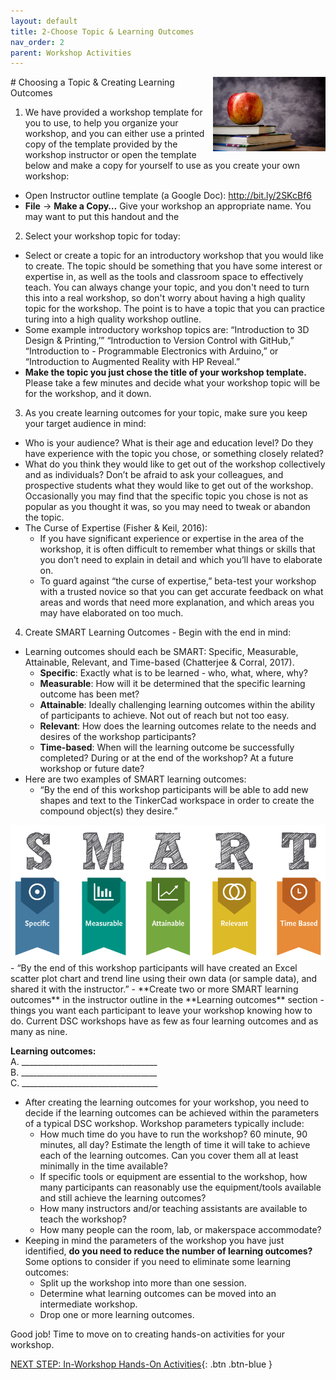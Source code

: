 ```yaml
---
layout: default
title: 2-Choose Topic & Learning Outcomes
nav_order: 2
parent: Workshop Activities
---
```

<img src="images/apple-logo.png" style="float:right;width:180px;" alt="Apple Logo">
# Choosing a Topic & Creating Learning Outcomes

1. We have provided a workshop template for you to use, to help you organize your workshop, and you can either use a printed copy of the template provided by the workshop instructor or open the template below and make a copy for yourself to use as you create your own workshop: 
- Open Instructor outline template (a Google Doc): http://bit.ly/2SKcBf6 
- **File** -> **Make a Copy…**   Give your workshop an appropriate name. You may want to put this handout and the

2. Select your workshop topic for today:
- Select or create a topic for an introductory workshop that you would like to create. The topic should be something that you have some interest or expertise in, as well as the tools and classroom space to effectively teach. You can always change your topic, and you don't need to turn this into a real workshop, so don't worry about having a high quality topic for the workshop. The point is to have a topic that you can practice turing into a high quality workshop outline.
- Some example introductory workshop topics are: “Introduction to 3D Design & Printing,’” “Introduction to Version Control with GitHub,” “Introduction to - Programmable Electronics with Arduino,” or “Introduction to Augmented Reality with HP Reveal.”
- **Make the topic you just chose the title of your workshop template.** Please take a few minutes and decide what your workshop topic will be for the workshop, and it down. 

3. As you create learning outcomes for your topic, make sure you keep your target audience in mind:
- Who is your audience? What is their age and education level? Do they have experience with the topic you chose, or something closely related?
- What do you think they would like to get out of the workshop collectively and as individuals? Don’t be afraid to ask your colleagues, and prospective students what they would like to get out of the workshop. Occasionally you may find that the specific topic you chose is not as popular as you thought it was, so you may need to tweak or abandon the topic.
- The Curse of Expertise (Fisher & Keil, 2016): 
  - If you have significant experience or expertise in the area of the workshop, it is often difficult to remember what things or skills that you don’t need to explain in detail and which you’ll have to elaborate on. 
  - To guard against “the curse of expertise,” beta-test your workshop with a trusted novice so that you can get accurate feedback on what areas and words that need more explanation, and which areas you may have elaborated on too much.

4. Create SMART Learning Outcomes - Begin with the end in mind:
- Learning outcomes should each be SMART: Specific, Measurable, Attainable, Relevant, and Time-based (Chatterjee & Corral, 2017).
  - **Specific**: Exactly what is to be learned - who, what, where, why?
  - **Measurable**: How will it be determined that the specific learning outcome has been met?
  - **Attainable**: Ideally challenging learning outcomes within the ability of participants to achieve. Not out of reach but not too easy.
  - **Relevant**: How does the learning outcomes relate to the needs and desires of the workshop participants?
  - **Time-based**: When will the learning outcome be successfully completed? During or at the end of the workshop? At a future workshop or future date?
- Here are two examples of SMART learning outcomes:
  - “By the end of this workshop participants will be able to add new shapes and text to the TinkerCad workspace in order to create the compound object(s) they desire.” 
<img src="images/smart.png" alt="SMART Learning outcomes">
  - “By the end of this workshop participants will have created an Excel scatter plot chart and trend line using their own data (or sample data), and shared it with the instructor.”
- **Create two or more SMART learning outcomes** in the instructor outline in the **Learning outcomes** section - things you want each participant to leave your workshop knowing how to do. Current DSC workshops have as few as four learning outcomes and as many as nine.

**Learning outcomes:**<br>
A. __________________________________<br>
B. __________________________________<br>
C. __________________________________<br>

- After creating the learning outcomes for your workshop, you need to decide if the learning outcomes can be achieved within the parameters of a typical DSC workshop. Workshop parameters typically include:
  - How much time do you have to run the workshop? 60 minute, 90 minutes, all day? Estimate the length of time it will take to achieve each of the learning outcomes. Can you cover them all at least minimally in the time available?
  - If specific tools or equipment are essential to the workshop, how many participants can reasonably use the equipment/tools available and still achieve the learning outcomes?
  - How many instructors and/or teaching assistants are available to teach the workshop?
  - How many people can the room, lab, or makerspace accommodate?
- Keeping in mind the parameters of the workshop you have just identified, **do you need to reduce the number of learning outcomes?** Some options to consider if you need to eliminate some learning outcomes:
  - Split up the workshop into more than one session.
  - Determine what learning outcomes can be moved into an intermediate workshop.
  - Drop one or more learning outcomes.

Good job! Time to move on to creating hands-on activities for your workshop.

[NEXT STEP: In-Workshop Hands-On Activities](hands-on-activities.html){: .btn .btn-blue }
